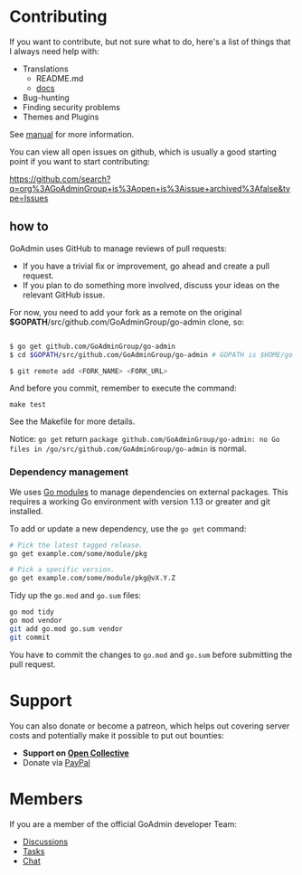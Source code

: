 # Contributing

If you want to contribute, but not sure what to do, here's a list of things that I always need help with:

* Translations
    * README.md
    * [docs](https://github.com/GoAdminGroup/docs/issues/1)
* Bug-hunting
* Finding security problems
* Themes and Plugins

See [manual](https://github.com/qtoad/xgo-admin/projects/3) for more information.

You can view all open issues on github, which is usually a good starting point if you want to start contributing:

https://github.com/search?q=org%3AGoAdminGroup+is%3Aopen+is%3Aissue+archived%3Afalse&type=Issues

## how to

GoAdmin uses GitHub to manage reviews of pull requests:

- If you have a trivial fix or improvement, go ahead and create a pull request.
- If you plan to do something more involved, discuss your ideas on the relevant GitHub issue.

For now, you need to add your fork as a remote on the original **\$GOPATH**/src/github.com/GoAdminGroup/go-admin clone, so:

```bash

$ go get github.com/GoAdminGroup/go-admin
$ cd $GOPATH/src/github.com/GoAdminGroup/go-admin # GOPATH is $HOME/go by default.

$ git remote add <FORK_NAME> <FORK_URL>
```

And before you commit, remember to execute the command: 

```
make test
```

See the Makefile for more details.

Notice: `go get` return `package github.com/GoAdminGroup/go-admin: no Go files in /go/src/github.com/GoAdminGroup/go-admin` is normal.

### Dependency management

We uses [Go modules](https://golang.org/cmd/go/#hdr-Modules__module_versions__and_more) to manage dependencies on external packages.
This requires a working Go environment with version 1.13 or greater and git installed.

To add or update a new dependency, use the `go get` command:

```bash
# Pick the latest tagged release.
go get example.com/some/module/pkg

# Pick a specific version.
go get example.com/some/module/pkg@vX.Y.Z
```

Tidy up the `go.mod` and `go.sum` files:

```bash
go mod tidy
go mod vendor
git add go.mod go.sum vendor
git commit
```

You have to commit the changes to `go.mod` and `go.sum` before submitting the pull request.

# Support

You can also donate or become a patreon, which helps out covering server costs and potentially make it possible to put out bounties:

* **Support on [Open Collective](https://opencollective.com/go-admin)**
* Donate via [PayPal](https://paypal.me/cg80333)

# Members

If you are a member of the official GoAdmin developer Team:

* [Discussions](http://forum.go-admin.cn)
* [Tasks](https://github.com/qtoad/xgo-admin/projects)
* [Chat](https://t.me/joinchat/NlyH6Bch2QARZkArithKvg)